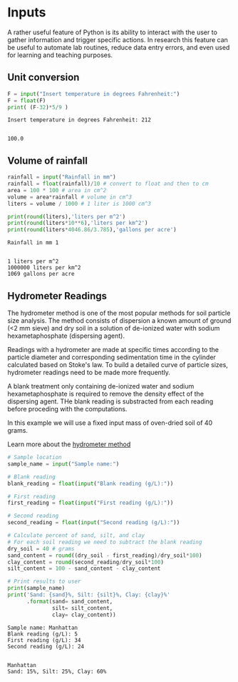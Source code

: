 # Inputs

A rather useful feature of Python is its ability to interact with the user to gather information and trigger specific actions. In research this feature can be useful to automate lab routines, reduce data entry errors, and even used for learning and teaching purposes.


## Unit conversion


```python
F = input("Insert temperature in degrees Fahrenheit:")
F = float(F)
print( (F-32)*5/9 )

```

    Insert temperature in degrees Fahrenheit: 212


    100.0


## Volume of rainfall


```python
rainfall = input("Rainfall in mm")
rainfall = float(rainfall)/10 # convert to float and then to cm
area = 100 * 100 # area in cm^2
volume = area*rainfall # volume in cm^3
liters = volume / 1000 # 1 liter is 1000 cm^3

print(round(liters),'liters per m^2')
print(round(liters*10**6),'liters per km^2')
print(round(liters*4046.86/3.785),'gallons per acre')

```

    Rainfall in mm 1


    1 liters per m^2
    1000000 liters per km^2
    1069 gallons per acre


## Hydrometer Readings

The hydrometer method is one of the most popular methods for soil particle size analysis. The method consists of dispersion a known amount of ground (<2 mm sieve) and dry soil in a solution of de-ionized water with sodium hexametaphosphate (dispersing agent). 

Readings with a hydrometer are made at specific times according to the particle diameter and corresponding sedimentation time in the cylinder calculated based on Stoke's law. To build a detailed curve of particle sizes, hydrometer readings need to be made more frequently. 

A blank treatment only containing de-ionized water and sodium hexametaphosphate is required to remove the density effect of the dispersing agent. THe blank reading is substracted from each reading before proceding with the computations.

In this example we will use a fixed input mass of oven-dried soil of 40 grams.

Learn more about the [hydrometer method](https://www.wikiwand.com/en/Soil_texture)



```python
# Sample location
sample_name = input("Sample name:")

# Blank reading
blank_reading = float(input("Blank reading (g/L):"))

# First reading
first_reading = float(input("First reading (g/L):"))

# Second reading
second_reading = float(input("Second reading (g/L):"))

# Calculate percent of sand, silt, and clay
# For each soil reading we need to subtract the blank reading
dry_soil = 40 # grams
sand_content = round((dry_soil - first_reading)/dry_soil*100)
clay_content = round(second_reading/dry_soil*100)
silt_content = 100 - sand_content - clay_content

# Print results to user
print(sample_name)
print('Sand: {sand}%, Silt: {silt}%, Clay: {clay}%'
      .format(sand= sand_content, 
              silt= silt_content, 
              clay= clay_content))
```

    Sample name: Manhattan
    Blank reading (g/L): 5
    First reading (g/L): 34
    Second reading (g/L): 24


    Manhattan
    Sand: 15%, Silt: 25%, Clay: 60%


